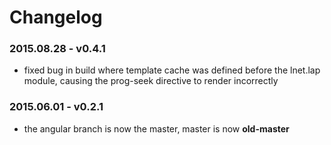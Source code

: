 # Changelog

### 2015.08.28 - v0.4.1

+ fixed bug in build where template cache was defined before
  the lnet.lap module, causing the prog-seek directive to render incorrectly

### 2015.06.01 - v0.2.1

+ the angular branch is now the master, master is now __old-master__
